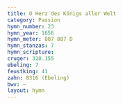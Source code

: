 ```yaml
---
title: O Herz des Königs aller Welt
category: Passion
hymn_number: 23
hymn_year: 1656
hymn_meter: 887 887 D
hymn_stanzas: 7
hymn_scripture: 
cruger: 320.155
ebeling: 7
feustking: 41
zahn: 8316 (Ebeling)
bwv: —
layout: hymn
---
```

<br>

